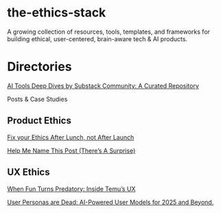 # the-ethics-stack
A growing collection of resources, tools, templates, and frameworks for building ethical, user-centered, brain-aware tech & AI products.

# Directories
[AI Tools Deep Dives by Substack Community: A Curated Repository](https://open.substack.com/pub/karozieminski/p/big-launch-ai-tools-directory-deep?r=gngtc&utm_medium=ios)


Posts & Case Studies

## Product Ethics 
[Fix your Ethics After Lunch, not After Launch
](https://karozieminski.substack.com/p/fix-your-ethics-after-lunch-not-after)

[Help Me Name This Post (There’s A Surprise)
](https://karozieminski.substack.com/p/help-me-name-this-post-theres-a-surprise)

## UX Ethics 
[When Fun Turns Predatory: Inside Temu’s UX
](https://karozieminski.substack.com/p/when-fun-turns-predatory-inside-temus)

[User Personas are Dead: AI-Powered User Models for 2025 and Beyond.
](https://karozieminski.substack.com/p/user-personas-are-dead-ai-powered)

